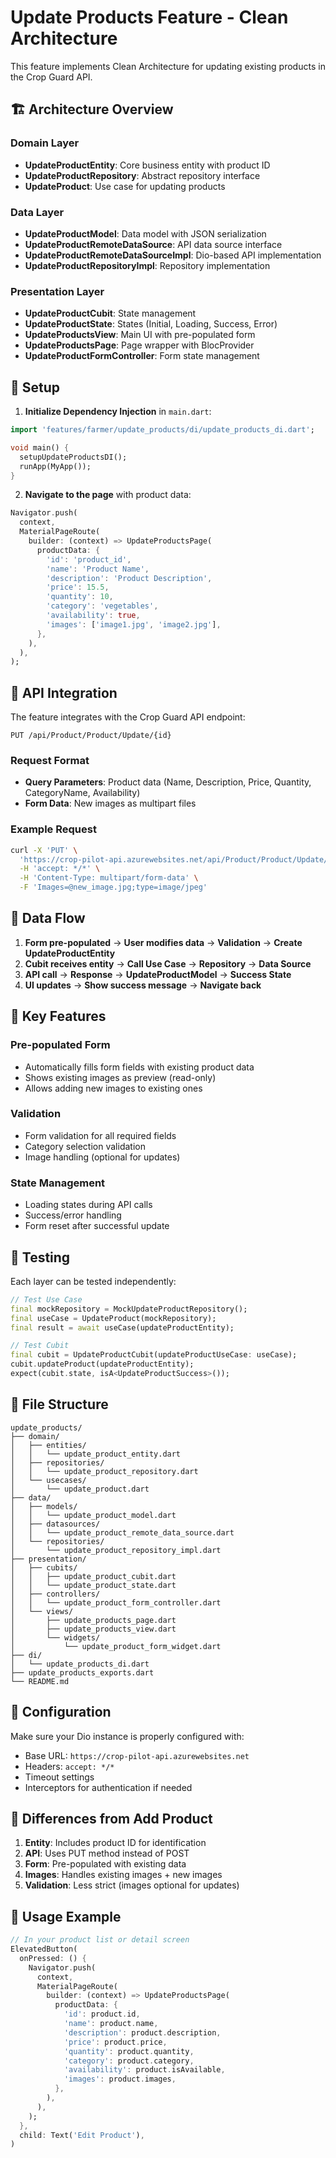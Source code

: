 # Update Products Feature - Clean Architecture

This feature implements Clean Architecture for updating existing products in the Crop Guard API.

## 🏗️ Architecture Overview

### Domain Layer
- **UpdateProductEntity**: Core business entity with product ID
- **UpdateProductRepository**: Abstract repository interface
- **UpdateProduct**: Use case for updating products

### Data Layer
- **UpdateProductModel**: Data model with JSON serialization
- **UpdateProductRemoteDataSource**: API data source interface
- **UpdateProductRemoteDataSourceImpl**: Dio-based API implementation
- **UpdateProductRepositoryImpl**: Repository implementation

### Presentation Layer
- **UpdateProductCubit**: State management
- **UpdateProductState**: States (Initial, Loading, Success, Error)
- **UpdateProductsView**: Main UI with pre-populated form
- **UpdateProductsPage**: Page wrapper with BlocProvider
- **UpdateProductFormController**: Form state management

## 🚀 Setup

1. **Initialize Dependency Injection** in `main.dart`:
```dart
import 'features/farmer/update_products/di/update_products_di.dart';

void main() {
  setupUpdateProductsDI();
  runApp(MyApp());
}
```

2. **Navigate to the page** with product data:
```dart
Navigator.push(
  context,
  MaterialPageRoute(
    builder: (context) => UpdateProductsPage(
      productData: {
        'id': 'product_id',
        'name': 'Product Name',
        'description': 'Product Description',
        'price': 15.5,
        'quantity': 10,
        'category': 'vegetables',
        'availability': true,
        'images': ['image1.jpg', 'image2.jpg'],
      },
    ),
  ),
);
```

## 📡 API Integration

The feature integrates with the Crop Guard API endpoint:
```
PUT /api/Product/Product/Update/{id}
```

### Request Format
- **Query Parameters**: Product data (Name, Description, Price, Quantity, CategoryName, Availability)
- **Form Data**: New images as multipart files

### Example Request
```bash
curl -X 'PUT' \
  'https://crop-pilot-api.azurewebsites.net/api/Product/Product/Update/product_id?Name=updated_name&Description=updated_description&Price=20.0&Quantity=15&CategoryName=vegetables&Availability=Sale' \
  -H 'accept: */*' \
  -H 'Content-Type: multipart/form-data' \
  -F 'Images=@new_image.jpg;type=image/jpeg'
```

## 🔄 Data Flow

1. **Form pre-populated** → **User modifies data** → **Validation** → **Create UpdateProductEntity**
2. **Cubit receives entity** → **Call Use Case** → **Repository** → **Data Source**
3. **API call** → **Response** → **UpdateProductModel** → **Success State**
4. **UI updates** → **Show success message** → **Navigate back**

## 🎯 Key Features

### Pre-populated Form
- Automatically fills form fields with existing product data
- Shows existing images as preview (read-only)
- Allows adding new images to existing ones

### Validation
- Form validation for all required fields
- Category selection validation
- Image handling (optional for updates)

### State Management
- Loading states during API calls
- Success/error handling
- Form reset after successful update

## 🧪 Testing

Each layer can be tested independently:

```dart
// Test Use Case
final mockRepository = MockUpdateProductRepository();
final useCase = UpdateProduct(mockRepository);
final result = await useCase(updateProductEntity);

// Test Cubit
final cubit = UpdateProductCubit(updateProductUseCase: useCase);
cubit.updateProduct(updateProductEntity);
expect(cubit.state, isA<UpdateProductSuccess>());
```

## 📁 File Structure

```
update_products/
├── domain/
│   ├── entities/
│   │   └── update_product_entity.dart
│   ├── repositories/
│   │   └── update_product_repository.dart
│   └── usecases/
│       └── update_product.dart
├── data/
│   ├── models/
│   │   └── update_product_model.dart
│   ├── datasources/
│   │   └── update_product_remote_data_source.dart
│   └── repositories/
│       └── update_product_repository_impl.dart
├── presentation/
│   ├── cubits/
│   │   ├── update_product_cubit.dart
│   │   └── update_product_state.dart
│   ├── controllers/
│   │   └── update_product_form_controller.dart
│   └── views/
│       ├── update_products_page.dart
│       ├── update_products_view.dart
│       └── widgets/
│           └── update_product_form_widget.dart
├── di/
│   └── update_products_di.dart
├── update_products_exports.dart
└── README.md
```

## 🔧 Configuration

Make sure your Dio instance is properly configured with:
- Base URL: `https://crop-pilot-api.azurewebsites.net`
- Headers: `accept: */*`
- Timeout settings
- Interceptors for authentication if needed

## 🔄 Differences from Add Product

1. **Entity**: Includes product ID for identification
2. **API**: Uses PUT method instead of POST
3. **Form**: Pre-populated with existing data
4. **Images**: Handles existing images + new images
5. **Validation**: Less strict (images optional for updates)

## 📝 Usage Example

```dart
// In your product list or detail screen
ElevatedButton(
  onPressed: () {
    Navigator.push(
      context,
      MaterialPageRoute(
        builder: (context) => UpdateProductsPage(
          productData: {
            'id': product.id,
            'name': product.name,
            'description': product.description,
            'price': product.price,
            'quantity': product.quantity,
            'category': product.category,
            'availability': product.isAvailable,
            'images': product.images,
          },
        ),
      ),
    );
  },
  child: Text('Edit Product'),
)
``` 
